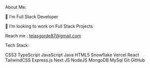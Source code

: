 About Me:

🌱 I’m Full Stack Developer

👯 I’m looking to work on Full Stack Projects 

Reach me : tejasgorde87@gmail.com

Tech Stack:

CSS3 TypeScript JavaScript Java HTML5 Snowflake Vercel React TailwindCSS Express.js Next JS NodeJS MongoDB MySql Git GitHub


